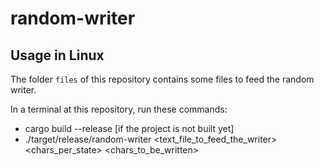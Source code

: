 # random-writer

## Usage in Linux

The folder `files` of this repository contains some files to feed the random writer.

In a terminal at this repository, run these commands:
- cargo build --release [if the project is not built yet]
- ./target/release/random-writer <text_file_to_feed_the_writer> <chars_per_state> <chars_to_be_written>
